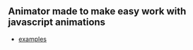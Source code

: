 ## Animator made to make easy work with javascript animations

- [examples](https://mykola.com.ua/examples/Animator) 
